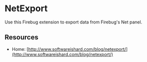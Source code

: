 NetExport
=========

Use this Firebug extension to export data from Firebug's Net panel.

Resources
---------

* Home: [http://www.softwareishard.com/blog/netexport/](http://www.softwareishard.com/blog/netexport/)
